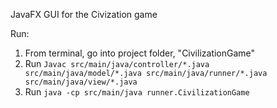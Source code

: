 JavaFX GUI for the Civization game

Run:</br>
1.  From terminal, go into project folder, "CivilizationGame"
2.  Run ```Javac src/main/java/controller/*.java src/main/java/model/*.java src/main/java/runner/*.java src/main/java/view/*.java``` </br>
3.  Run ```java -cp src/main/java runner.CivilizationGame```
